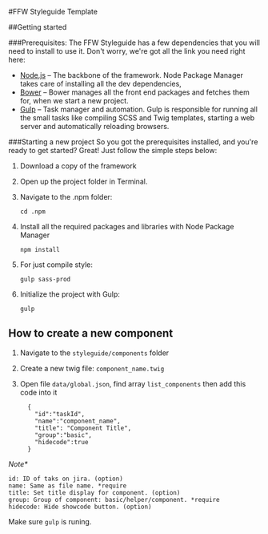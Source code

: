 #FFW Styleguide Template

##Getting started

###Prerequisites:
The FFW Styleguide has a few dependencies that you will need to install to use it. Don't worry, we're got all the link you need right here:

* [Node.js](https://nodejs.org/en/) – The backbone of the framework. Node Package Manager takes care of installing all the dev dependencies,
* [Bower](http://bower.io/) – Bower manages all the front end packages and fetches them for, when we start a new project.
* [Gulp](http://gulpjs.com/) – Task manager and automation. Gulp is responsible for running all the small tasks like compiling SCSS and Twig templates, starting a web server and automatically reloading browsers.

###Starting a new project
So you got the prerequisites installed, and you're ready to get started? Great! Just follow the simple steps below:


1. Download a copy of the framework

2. Open up the project folder in Terminal.

3. Navigate to the .npm folder:

    ```
    cd .npm
    ```

4. Install all the required packages and libraries with Node Package Manager

    ```
    npm install
    ```

5. For just compile style:

    ```
    gulp sass-prod
    ```

6. Initialize the project with Gulp:

    ```
    gulp
    ```

## How to create a new component
1. Navigate to the `styleguide/components` folder
2. Create a new twig file: `component_name.twig`
3. Open file `data/global.json`, find array `list_components` then add this code into it

    ```
      {
        "id":"taskId",
        "name":"component_name",
        "title": "Component Title",
        "group":"basic",
        "hidecode":true
      }
   ```

_Note*_


    id: ID of taks on jira. (option)
    name: Same as file name. *require
    title: Set title display for component. (option)
    group: Group of component: basic/helper/component. *require
    hidecode: Hide showcode button. (option)


Make sure `gulp` is runing.
